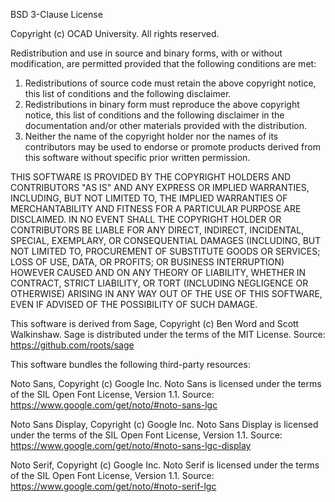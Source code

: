 BSD 3-Clause License

Copyright (c) OCAD University.
All rights reserved.

Redistribution and use in source and binary forms, with or without modification, are permitted provided that the following conditions are met:

1. Redistributions of source code must retain the above copyright notice, this list of conditions and the following disclaimer.
2. Redistributions in binary form must reproduce the above copyright notice, this list of conditions and the following disclaimer in the documentation and/or other materials provided with the distribution.
3. Neither the name of the copyright holder nor the names of its contributors may be used to endorse or promote products derived from this software without specific prior written permission.

THIS SOFTWARE IS PROVIDED BY THE COPYRIGHT HOLDERS AND CONTRIBUTORS "AS IS" AND ANY EXPRESS OR IMPLIED WARRANTIES, INCLUDING, BUT NOT LIMITED TO, THE IMPLIED WARRANTIES OF MERCHANTABILITY AND FITNESS FOR A PARTICULAR PURPOSE ARE DISCLAIMED. IN NO EVENT SHALL THE COPYRIGHT HOLDER OR CONTRIBUTORS BE LIABLE FOR ANY DIRECT, INDIRECT, INCIDENTAL, SPECIAL, EXEMPLARY, OR CONSEQUENTIAL DAMAGES (INCLUDING, BUT NOT LIMITED TO, PROCUREMENT OF SUBSTITUTE GOODS OR SERVICES; LOSS OF USE, DATA, OR PROFITS; OR BUSINESS INTERRUPTION) HOWEVER CAUSED AND ON ANY THEORY OF LIABILITY, WHETHER IN CONTRACT, STRICT LIABILITY, OR TORT (INCLUDING NEGLIGENCE OR OTHERWISE) ARISING IN ANY WAY OUT OF THE USE OF THIS SOFTWARE, EVEN IF ADVISED OF THE POSSIBILITY OF SUCH DAMAGE.

This software is derived from Sage, Copyright (c) Ben Word and Scott Walkinshaw.
Sage is distributed under the terms of the MIT License.
Source: https://github.com/roots/sage

This software bundles the following third-party resources:

Noto Sans, Copyright (c) Google Inc.
Noto Sans is licensed under the terms of the SIL Open Font License, Version 1.1.
Source: https://www.google.com/get/noto/#noto-sans-lgc

Noto Sans Display, Copyright (c) Google Inc.
Noto Sans Display is licensed under the terms of the SIL Open Font License, Version 1.1.
Source: https://www.google.com/get/noto/#noto-sans-lgc-display

Noto Serif, Copyright (c) Google Inc.
Noto Serif is licensed under the terms of the SIL Open Font License, Version 1.1.
Source: https://www.google.com/get/noto/#noto-serif-lgc
